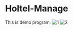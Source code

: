 # Holtel-Manage
This is demo program.
![1](https://user-images.githubusercontent.com/32677525/32490061-83d459b2-c3e4-11e7-892b-5800295bb6b7.jpg)
![2](https://user-images.githubusercontent.com/32677525/32492549-50132fd2-c3ed-11e7-8685-8744d2e42e81.jpg)

